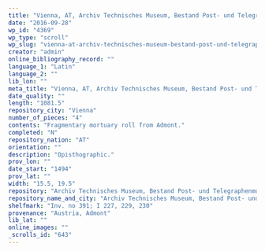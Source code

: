 ```yaml
---
title: "Vienna, AT, Archiv Technisches Museum, Bestand Post- und Telegraphenmuseum, Inv. no 391; I 227, 229, 230"
date: "2016-09-28"
wp_id: "4369"
wp_type: "scroll"
wp_slug: "vienna-at-archiv-technisches-museum-bestand-post-und-telegraphenmuseum-inv-no-391-i-227-229-230"
creator: "admin"
online_bibliography_record: ""
language_1: "Latin"
language_2: ""
lib_lon: ""
meta_title: "Vienna, AT, Archiv Technisches Museum, Bestand Post- und Telegraphenmuseum, Inv. no 391; I 227, 229, 230"
date_quality: ""
length: "1081.5"
repository_city: "Vienna"
number_of_pieces: "4"
contents: "Fragmentary mortuary roll from Admont."
completed: "N"
repository_nation: "AT"
orientation: ""
description: "Opisthographic."
prov_lon: ""
date_start: "1494"
prov_lat: ""
width: "15.5, 19.5"
repository: "Archiv Technisches Museum, Bestand Post- und Telegraphenmuseum"
repository_name_and_city: "Archiv Technisches Museum, Bestand Post- und Telegraphenmuseum, Vienna AT"
shelfmark: "Inv. no 391; I 227, 229, 230"
provenance: "Austria, Admont"
lib_lat: ""
online_images: ""
_scrolls_id: "643"
---
```



